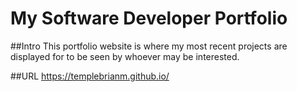 # My Software Developer Portfolio

##Intro
This portfolio website is where my most recent projects are displayed for to be seen by whoever may be interested.

##URL
https://templebrianm.github.io/
